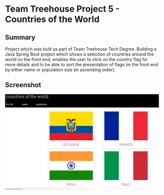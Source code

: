 # Team Treehouse Project 5 - Countries of the World

## Summary

Project which was built as part of Team Treehouse Tech Degree. Building a Java
Spring Boot project which shows a selection of countries around the world on the
front end, enables the user to click on the country flag for more details and to
be able to sort the presentation of flags on the front end by either name or 
population size (in ascending order).

## Screenshot

![Alt text](countriesofworld.PNG)

